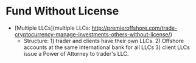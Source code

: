 # Fund Without License

* [Multiple LLCs](multiple LLCs: http://premieroffshore.com/trade-cryptocurrency-manage-investments-others-without-license/)
  * Structure: 1) trader and clients have their own LLCs. 2) Offshore accounts at the same international bank for all LLCs 3) client LLCs issue a Power of Attorney to trader's LLC.
  
